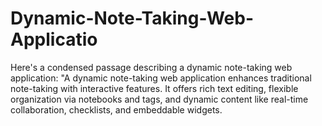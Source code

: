 # Dynamic-Note-Taking-Web-Applicatio
Here's a condensed passage describing a dynamic note-taking web application:  "A dynamic note-taking web application enhances traditional note-taking with interactive features. It offers rich text editing, flexible organization via notebooks and tags, and dynamic content like real-time collaboration, checklists, and embeddable widgets.
